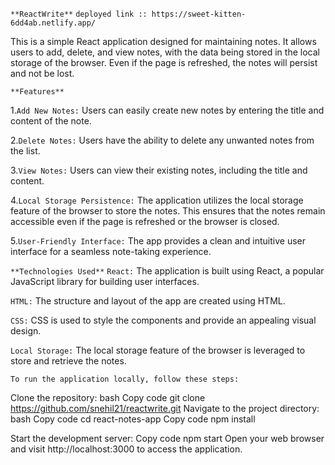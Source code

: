 
`**ReactWrite**`
`deployed link :: https://sweet-kitten-6dd4ab.netlify.app/`

This is a simple React application designed for maintaining notes. It allows users to add, delete, and view notes, with the data being stored in the local storage of the browser. Even if the page is refreshed, the notes will persist and not be lost.

`**Features**`

1.`Add New Notes:` Users can easily create new notes by entering the title and content of the note.

2.`Delete Notes:` Users have the ability to delete any unwanted notes from the list.

3.`View Notes:` Users can view their existing notes, including the title and content.

4.`Local Storage Persistence:` The application utilizes the local storage feature of the browser to store the notes. This ensures that the notes remain accessible even
if the page is refreshed or the browser is closed.

5.`User-Friendly Interface:` The app provides a clean and intuitive user interface for a seamless note-taking experience.


`**Technologies Used**`
`React:` The application is built using React, a popular JavaScript library for building user interfaces.

`HTML:` The structure and layout of the app are created using HTML.

`CSS:` CSS is used to style the components and provide an appealing visual design.

`Local Storage:` The local storage feature of the browser is leveraged to store and retrieve the notes.

`To run the application locally, follow these steps:`

Clone the repository:
bash
Copy code
git clone https://github.com/snehil21/reactwrite.git
Navigate to the project directory:
bash
Copy code
cd react-notes-app
Copy code
npm install

Start the development server:
Copy code
npm start
Open your web browser and visit http://localhost:3000 to access the application.
